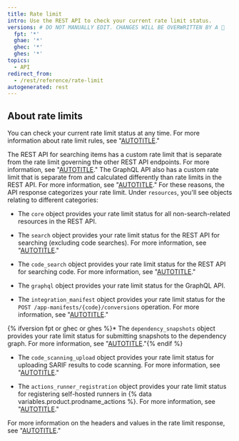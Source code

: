 ```yaml
---
title: Rate limit
intro: Use the REST API to check your current rate limit status.
versions: # DO NOT MANUALLY EDIT. CHANGES WILL BE OVERWRITTEN BY A 🤖
  fpt: '*'
  ghae: '*'
  ghec: '*'
  ghes: '*'
topics:
  - API
redirect_from:
  - /rest/reference/rate-limit
autogenerated: rest
---
```


## About rate limits

You can check your current rate limit status at any time. For more information about rate limit rules, see "[AUTOTITLE](/rest/overview/resources-in-the-rest-api#rate-limiting)."

The REST API for searching items has a custom rate limit that is separate from the rate limit governing the other REST API endpoints. For more information, see "[AUTOTITLE](/rest/search)." The GraphQL API also has a custom rate limit that is separate from and calculated differently than rate limits in the REST API. For more information, see "[AUTOTITLE](/graphql/overview/resource-limitations#rate-limit)." For these reasons, the API response categorizes your rate limit. Under `resources`, you'll see objects relating to different categories:

- The `core` object provides your rate limit status for all non-search-related resources in the REST API.

- The `search` object provides your rate limit status for the REST API for searching (excluding code searches). For more information, see "[AUTOTITLE](/rest/search)."

- The `code_search` object provides your rate limit status for the REST API for searching code. For more information, see "[AUTOTITLE](/rest/search#search-code)."

- The `graphql` object provides your rate limit status for the GraphQL API.

- The `integration_manifest` object provides your rate limit status for the `POST /app-manifests/{code}/conversions` operation. For more information, see "[AUTOTITLE](/apps/creating-github-apps/setting-up-a-github-app/creating-a-github-app-from-a-manifest#3-you-exchange-the-temporary-code-to-retrieve-the-app-configuration)."

{% ifversion fpt or ghec or ghes %}* The `dependency_snapshots` object provides your rate limit status for submitting snapshots to the dependency graph. For more information, see "[AUTOTITLE](/rest/dependency-graph)."{% endif %}

- The `code_scanning_upload` object provides your rate limit status for uploading SARIF results to code scanning. For more information, see "[AUTOTITLE](/code-security/code-scanning/integrating-with-code-scanning/uploading-a-sarif-file-to-github)."

* The `actions_runner_registration` object provides your rate limit status for registering self-hosted runners in {% data variables.product.prodname_actions %}. For more information, see "[AUTOTITLE](/rest/actions/self-hosted-runners)."

For more information on the headers and values in the rate limit response, see "[AUTOTITLE](/rest/overview/resources-in-the-rest-api#rate-limit-http-headers)."

<!-- Content after this section is automatically generated -->

